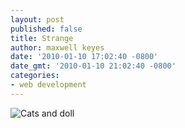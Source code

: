 ```yaml
---
layout: post
published: false
title: Strange
author: maxwell keyes
date: '2010-01-10 17:02:40 -0800'
date_gmt: '2010-01-10 21:02:40 -0800'
categories:
- web development
---
```


![Cats and doll]({{site.assets.url_prefix}}/images/posts/cats-and-doll-vintage.jpg "Cats and doll")
